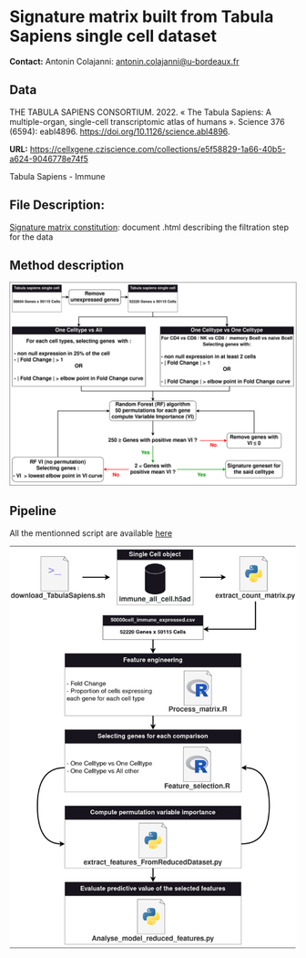 # Signature matrix built from Tabula Sapiens single cell dataset

**Contact:**
Antonin Colajanni: antonin.colajanni@u-bordeaux.fr

## Data
THE TABULA SAPIENS CONSORTIUM. 2022. « The Tabula Sapiens: A multiple-organ, single-cell transcriptomic atlas of humans ». Science 376 (6594): eabl4896. https://doi.org/10.1126/science.abl4896.

**URL:** 
https://cellxgene.cziscience.com/collections/e5f58829-1a66-40b5-a624-9046778e74f5

Tabula Sapiens - Immune 


## File Description: 

[Signature matrix constitution](/markdown/): document .html describing the filtration step for the data



## Method description 

![schéma](/doc/Diapo_pathseq-TabulaSapiens.drawio.png)


## Pipeline

All the mentionned script are available [here](/scripts/)

![schéma2](/doc/Diapo_pathseq-Tabula_sapiens_pipeline.drawio.png)
